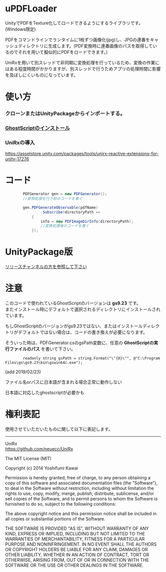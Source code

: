 ﻿# uPDFLoader
UnityでPDFをTexture化してロードできるようにするライブラリです。(Windows限定)

PDFをコマンドラインでランタイムに1枚ずつ画像化(jpg)し、JPGの連番をキャッシュディレクトリに生成します。(PDF変換時に連番画像のパスを取得しているのでそれを用いて擬似的にPDFをロードできます。)

UniRxを用いて別スレッドで非同期に変換処理を行っているため、変換の作業にはある程度時間がかかりますが、別スレッドで行うためアプリの処理時間に影響を及ぼしにくいものになっています。

# 使い方
### クローンまたはUnityPackageからインポートする。

### [GhostScriptのインストール](https://www.ghostscript.com/download/gsdnld.html)

### UniRxの導入
https://assetstore.unity.com/packages/tools/unirx-reactive-extensions-for-unity-17276


# コード

``` PDFLoader.cs
        PDFGenerator gen = new PDFGenerator();
        //変換処理を行う前のコードを書く

        gen.PDFGenerateObservable(pdfName)
                .Subscribe(directoryPath =>
            {
                info = new PDFImageDirInfo(directoryPath);
                //変換処理後のコードを書く
            });
```

# UnityPackage版
[リリースチャンネルの方を参照して下さい](https://github.com/negipoyoc/uPDFLoader/releases)


# 注意
このコードで使われているGhostScriptのバージョンは __gs9.23__ です。<br>
またインストール時にデフォルトで選択されるディレクトリにインストールされています。

もしGhostScriptのバージョンがgs9.23ではない、またはインストールディレクトリがデフォルトではない場合は、コードの書き換えが必要になります。

そういった時は、PDFGenerator.csのgsPath変数に、任意の __GhostScriptの実行ファイルのパス__ を書いて下さい。


```
        readonly string gsPath = string.Format("\"{0}\"", @"C:\Program Files\gs\gs9.23\bin\gswin64c.exe");
```

(add 2019/02/23)

ファイル名orパスに日本語が含まれる場合正常に動作しない

日本語に対応したghostscriptが必要かも
# 権利表記
使用させていただいたものに関して以下に表記します。

-----

UniRx <br>
https://github.com/neuecc/UniRx

The MIT License (MIT)

Copyright (c) 2014 Yoshifumi Kawai

Permission is hereby granted, free of charge, to any person obtaining a copy
of this software and associated documentation files (the "Software"), to deal
in the Software without restriction, including without limitation the rights
to use, copy, modify, merge, publish, distribute, sublicense, and/or sell
copies of the Software, and to permit persons to whom the Software is
furnished to do so, subject to the following conditions:

The above copyright notice and this permission notice shall be included in all
copies or substantial portions of the Software.

THE SOFTWARE IS PROVIDED "AS IS", WITHOUT WARRANTY OF ANY KIND, EXPRESS OR
IMPLIED, INCLUDING BUT NOT LIMITED TO THE WARRANTIES OF MERCHANTABILITY,
FITNESS FOR A PARTICULAR PURPOSE AND NONINFRINGEMENT. IN NO EVENT SHALL THE
AUTHORS OR COPYRIGHT HOLDERS BE LIABLE FOR ANY CLAIM, DAMAGES OR OTHER
LIABILITY, WHETHER IN AN ACTION OF CONTRACT, TORT OR OTHERWISE, ARISING FROM,
OUT OF OR IN CONNECTION WITH THE SOFTWARE OR THE USE OR OTHER DEALINGS IN THE
SOFTWARE.
